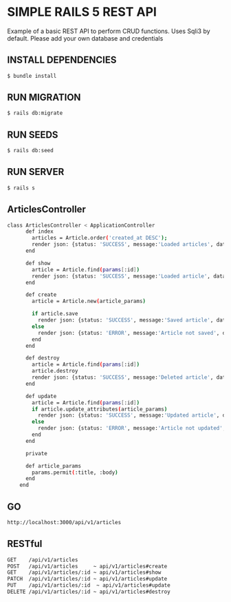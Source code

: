 # SIMPLE RAILS 5 REST API

Example of a basic REST API to perform CRUD functions. Uses Sqli3 by default. Please add your own database and credentials

## INSTALL DEPENDENCIES
```bash
$ bundle install
```

## RUN MIGRATION
```bash
$ rails db:migrate
```
## RUN SEEDS
```bash
$ rails db:seed
```
## RUN SERVER
```bash
$ rails s
```
## ArticlesController
```bash
class ArticlesController < ApplicationController
      def index
        articles = Article.order('created_at DESC');
        render json: {status: 'SUCCESS', message:'Loaded articles', data:articles},status: :ok
      end

      def show
        article = Article.find(params[:id])
        render json: {status: 'SUCCESS', message:'Loaded article', data:article},status: :ok
      end

      def create
        article = Article.new(article_params)

        if article.save
          render json: {status: 'SUCCESS', message:'Saved article', data:article},status: :ok
        else
          render json: {status: 'ERROR', message:'Article not saved', data:article.errors},status: :unprocessable_entity
        end
      end

      def destroy
        article = Article.find(params[:id])
        article.destroy
        render json: {status: 'SUCCESS', message:'Deleted article', data:article},status: :ok
      end

      def update
        article = Article.find(params[:id])
        if article.update_attributes(article_params)
          render json: {status: 'SUCCESS', message:'Updated article', data:article},status: :ok
        else
          render json: {status: 'ERROR', message:'Article not updated', data:article.errors},status: :unprocessable_entity
        end
      end

      private

      def article_params
        params.permit(:title, :body)
      end
    end
```
## GO
```bash
http://localhost:3000/api/v1/articles
```
## RESTful
```bash
GET    /api/v1/articles
POST   /api/v1/articles     ~ api/v1/articles#create
GET    /api/v1/articles/:id ~ api/v1/articles#show
PATCH  /api/v1/articles/:id ~ api/v1/articles#update
PUT    /api/v1/articles/:id  ~ api/v1/articles#update
DELETE /api/v1/articles/:id ~ api/v1/articles#destroy
```
